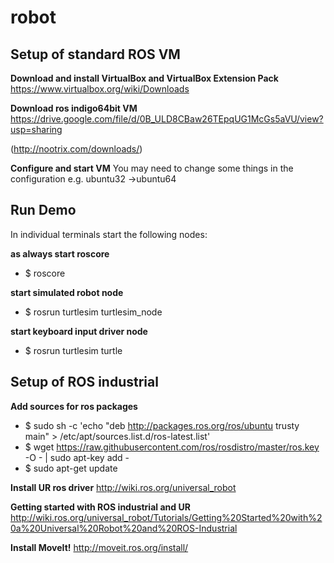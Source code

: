 # robot #

## Setup of standard ROS VM ##
**Download and install VirtualBox and VirtualBox Extension Pack**
https://www.virtualbox.org/wiki/Downloads

**Download ros indigo64bit VM**
https://drive.google.com/file/d/0B_ULD8CBaw26TEpqUG1McGs5aVU/view?usp=sharing

(http://nootrix.com/downloads/)

**Configure and start VM**
You may need to change some things in the configuration e.g. ubuntu32 ->ubuntu64

## Run Demo ##
In individual terminals start the following nodes:

**as always start roscore**
- $ roscore

**start simulated robot node**
- $ rosrun turtlesim turtlesim_node

**start keyboard input driver node**
- $ rosrun turtlesim turtle

## Setup of ROS industrial ##
**Add sources for ros packages**
- $ sudo sh -c 'echo "deb http://packages.ros.org/ros/ubuntu trusty main" > /etc/apt/sources.list.d/ros-latest.list'
- $ wget https://raw.githubusercontent.com/ros/rosdistro/master/ros.key -O - | sudo apt-key add -
- $ sudo apt-get update

**Install UR ros driver**
http://wiki.ros.org/universal_robot

**Getting started with ROS industrial and UR**
http://wiki.ros.org/universal_robot/Tutorials/Getting%20Started%20with%20a%20Universal%20Robot%20and%20ROS-Industrial

**Install MoveIt!**
http://moveit.ros.org/install/


